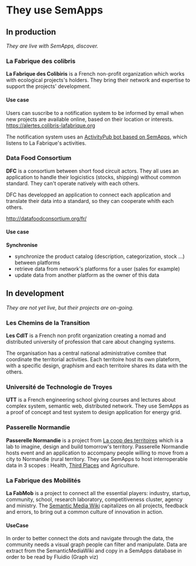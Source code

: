 # They use SemApps

## In production
*They are live with SemApps, discover.*

### La Fabrique des colibris
**La Fabrique des Colibiris** is a French non-profit organization which works with ecological projects's holders. They bring their network and expertise to support the projects' development.

#### Use case
Users can suscribe to a notification system to be informed by email when new projects are available online, based on their location or interests.
https://alertes.colibris-lafabrique.org

The notification system uses an [ActivityPub bot based on SemApps](https://github.com/reconnexion/activitypub-mailer), which listens to La Fabrique's activities.

### Data Food Consortium
**DFC** is a consortium between  short food circuit actors. They all uses an application to handle their logicistics (stocks, shipping) without common standard. They can't operate natively with each others.

DFC has developped an application to connect each application and translate their data into a standard, so they can cooperate whith each others.

http://datafoodconsortium.org/fr/

#### Use case
**Synchronise**
- synchronize the product catalog (description, categorization, stock ...) between platforms
- retrieve data from network's platforms for a user (sales for example)
- update data from another platform as the owner of this data

## In development
*They are not yet live, but their projects are on-going.*


### Les Chemins de la Transition
**Les CdlT** is a French non profit organization creating a nomad and distributed university of profession that care about changing systems.

The organisation has a central national administrative comitee that coordinate the territorial activities. Each territoire host its own plateform, with a specific design, graphism and each territoire shares its data with the others.

### Université de Technologie de Troyes
**UTT** is a French engineering school giving courses and lectures about complex system, semantic web, distributed network. They use SemApps as a proof of concept and test system to design application for energy grid.

### Passerelle Normandie
**Passerelle Normandie** is a project from [La coop des territoires](https://www.lacoop.co/) which is a lab to imagine, design and build tomorrow's territory. Passerelle Normandie hosts event and an application to accompany people willing to move from a city to Normandie (rural territory.
They use SemApps to host interroperable data in 3 scopes : Health, [Third Places](https://en.wikipedia.org/wiki/Third_place) and Agriculture.

### La Fabrique des Mobilités
**La FabMob** is a project to connect all the essential players: industry, startup, community, school, research laboratory, competitiveness cluster, agency and ministry. The [Semantic Media Wiki](https://www.semantic-mediawiki.org/wiki/Semantic_MediaWiki) capitalizes on all projects, feedback and errors, to bring out a common culture of innovation in action.

#### UseCase
In order to better connect the dots and navigate through the data, the community needs a visual graph people can filter and manipulate. Data are extract from the SemanticMediaWiki and copy in a SemApps database in order to be read by Fluidio (Graph viz)
